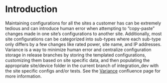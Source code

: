 # Introduction
Maintaining configurations for all the sites a customer has can be extremely tedious and can introduce human error when attempting to “copy-paste” changes made in one site’s configurations to another site. Additionally, most site configurations can be categorized into sub-types where each sub-type only differs by a few changes like rated power, site name, and IP addresses. Variance is a way to minimize human error and centralize configuration storage in release branches by storing the templated configurations, customizing them based on site specific data, and then populating the appropriate site/device folder in the current branch of integration_dev with the site specific configs and/or tests. See the [Variance](https://flexgen.atlassian.net/wiki/spaces/SI/pages/277577729/Variance) confluence page for more information.
